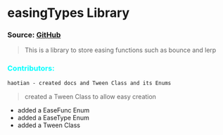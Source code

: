 # easingTypes Library  
### Source: [GitHub](https://github.com/jesusgollonet/processing-penner-easing/tree/master/src)

>This is a library to store easing functions such as bounce and lerp

### <span style="color:cyan;">Contributors:</span>
<!--put your names here between the ``` if you worked on it, and put what you did-->
```diff
haotian - created docs and Tween Class and its Enums 
```
>created a Tween Class to allow easy creation
* added a EaseFunc Enum
* added a EaseType Enum
* added a Tween Class